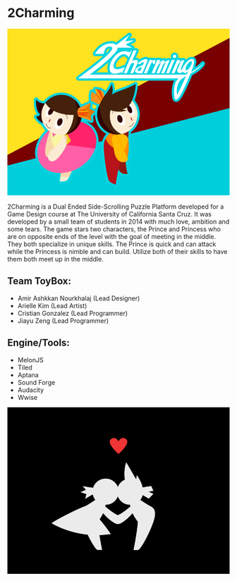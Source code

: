 # 2Charming
![alt tag](https://github.com/CGTheLegend/2Charming/blob/master/data/img/sprite/TitleLogo.png)

2Charming is a Dual Ended Side-Scrolling Puzzle Platform developed for a Game Design course at The University of California Santa Cruz. It was developed by a small team of students in 2014 with much love, ambition and some tears. The game stars two characters, the Prince and Princess who are on opposite ends of the level with the goal of meeting in the middle. They both specialize in unique skills. The Prince is quick and can attack while the Princess is nimble and can build. Utilize both of their skills to have them both meet up in the middle. 

## Team ToyBox:

* Amir Ashkkan Nourkhalaj 	(Lead Designer)
* Arielle Kim 			(Lead Artist)
* Cristian Gonzalez 		(Lead Programmer)
* Jiayu Zeng 			(Lead Programmer)



## Engine/Tools:
* MelonJS
* Tiled
* Aptana
* Sound Forge
* Audacity
* Wwise

![alt tag](https://github.com/CGTheLegend/2Charming/blob/master/data/img/sprite/kissinglogo.png)
